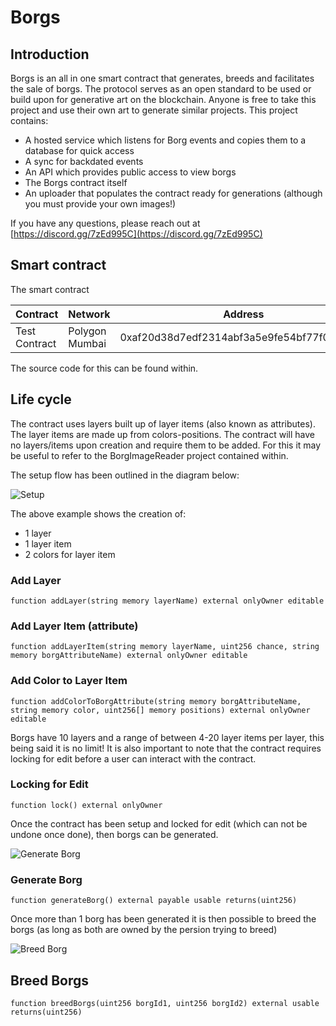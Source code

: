 # Borgs

## Introduction

Borgs is an all in one smart contract that generates, breeds and facilitates the sale of borgs. The protocol serves as an open standard to be used or build upon for generative art on the blockchain. Anyone is free to take this project and use their own art to generate similar projects. This project contains:

- A hosted service which listens for Borg events and copies them to a database for quick access 
- A sync for backdated events
- An API which provides public access to view borgs
- The Borgs contract itself
- An uploader that populates the contract ready for generations (although you must provide your own images!)

If you have any questions, please reach out at [https://discord.gg/7zEd995C](https://discord.gg/7zEd995C)

## Smart contract

The smart contract 

Contract | Network | Address | Link to Polyscan
--- | --- | --- | --- |
Test Contract | Polygon Mumbai | 0xaf20d38d7edf2314abf3a5e9fe54bf77f02879da | https://mumbai.polygonscan.com/address/0xaf20d38d7edf2314abf3a5e9fe54bf77f02879da |

The source code for this can be found within.

## Life cycle

The contract uses layers built up of layer items (also known as attributes). The layer items are made up from colors-positions. The contract will have no layers/items upon creation and require them to be added. For this it may be useful to refer to the BorgImageReader project contained within. 

The setup flow has been outlined in the diagram below:

![Setup](https://user-images.githubusercontent.com/7746153/138066292-185cce2d-569d-4992-ac5f-131b86171ea8.png)

The above example shows the creation of:

- 1 layer
- 1 layer item
- 2 colors for layer item

### Add Layer

```solidity
function addLayer(string memory layerName) external onlyOwner editable
```

### Add Layer Item (attribute)

```solidity
function addLayerItem(string memory layerName, uint256 chance, string memory borgAttributeName) external onlyOwner editable
```

### Add Color to Layer Item

```solidity
function addColorToBorgAttribute(string memory borgAttributeName, string memory color, uint256[] memory positions) external onlyOwner editable
```

Borgs have 10 layers and a range of between 4-20 layer items per layer, this being said it is no limit! It is also important to note that the contract requires locking for edit before a user can interact with the contract.

### Locking for Edit

```solidity
function lock() external onlyOwner
```

Once the contract has been setup and locked for edit (which can not be undone once done), then borgs can be generated. 

![Generate Borg](https://user-images.githubusercontent.com/7746153/138068936-d2048fa7-d88c-4826-82fa-3daef6f02c5b.png)

### Generate Borg

```solidity
function generateBorg() external payable usable returns(uint256)
```

Once more than 1 borg has been generated it is then possible to breed the borgs (as long as both are owned by the persion trying to breed)

![Breed Borg](https://user-images.githubusercontent.com/7746153/138069714-4a6266fc-aeb7-49d7-a551-a43323d64af9.png)

## Breed Borgs

```solidity
function breedBorgs(uint256 borgId1, uint256 borgId2) external usable returns(uint256)
```




